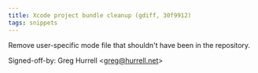 ```yaml
---
title: Xcode project bundle cleanup (gdiff, 30f9912)
tags: snippets
---
```


Remove user-specific mode file that shouldn't have been in the repository.

Signed-off-by: Greg Hurrell &lt;greg@hurrell.net&gt;
